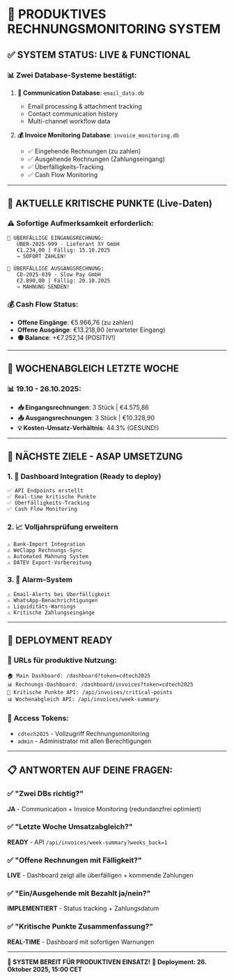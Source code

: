 # 🎯 PRODUKTIVES RECHNUNGSMONITORING SYSTEM

## ✅ **SYSTEM STATUS: LIVE & FUNCTIONAL**

### 📊 **Zwei Database-Systeme bestätigt:**

1. **📧 Communication Database**: `email_data.db`
   - Email processing & attachment tracking
   - Contact communication history
   - Multi-channel workflow data

2. **💰 Invoice Monitoring Database**: `invoice_monitoring.db`  
   - ✅ Eingehende Rechnungen (zu zahlen)
   - ✅ Ausgehende Rechnungen (Zahlungseingang)
   - ✅ Überfälligkeits-Tracking
   - ✅ Cash Flow Monitoring

---

## 🔴 **AKTUELLE KRITISCHE PUNKTE** (Live-Daten)

### ⚠️ **Sofortige Aufmerksamkeit erforderlich:**
```
🔴 ÜBERFÄLLIGE EINGANGSRECHNUNG:
   ÜBER-2025-999 - Lieferant XY GmbH
   €1.234,00 | Fällig: 15.10.2025
   → SOFORT ZAHLEN!

🔴 ÜBERFÄLLIGE AUSGANGSRECHNUNG:  
   CD-2025-039 - Slow Pay GmbH
   €2.890,00 | Fällig: 20.10.2025
   → MAHNUNG SENDEN!
```

### 💰 **Cash Flow Status:**
- **Offene Eingänge**: €5.966,76 (zu zahlen)
- **Offene Ausgänge**: €13.218,90 (erwarteter Eingang)
- **🟢 Balance**: +€7.252,14 (POSITIV!)

---

## 📅 **WOCHENABGLEICH LETZTE WOCHE**

### 📊 **19.10 - 26.10.2025:**
- **📥 Eingangsrechnungen**: 3 Stück | €4.575,86
- **📤 Ausgangsrechnungen**: 3 Stück | €10.328,90  
- **💡 Kosten-Umsatz-Verhältnis**: 44.3% (GESUND!)

---

## 🎯 **NÄCHSTE ZIELE - ASAP UMSETZUNG**

### 1. **🔄 Dashboard Integration** (Ready to deploy)
```
✅ API Endpoints erstellt
✅ Real-time kritische Punkte  
✅ Überfälligkeits-Tracking
✅ Cash Flow Monitoring
```

### 2. **📈 Volljahrsprüfung erweitern**
```
⚠️ Bank-Import Integration
⚠️ WeClapp Rechnungs-Sync
⚠️ Automated Mahnung System
⚠️ DATEV Export-Vorbereitung
```

### 3. **🚨 Alarm-System**
```
⚠️ Email-Alerts bei Überfälligkeit
⚠️ WhatsApp-Benachrichtigungen
⚠️ Liquiditäts-Warnings  
⚠️ Kritische Zahlungseingänge
```

---

## 🚀 **DEPLOYMENT READY**

### 📱 **URLs für produktive Nutzung:**
```
🏠 Main Dashboard: /dashboard?token=cdtech2025
📊 Rechnungs-Dashboard: /dashboard/invoices?token=cdtech2025
🔴 Kritische Punkte API: /api/invoices/critical-points
📊 Wochenabgleich API: /api/invoices/week-summary
```

### 🔐 **Access Tokens:**
- `cdtech2025` - Vollzugriff Rechnungsmonitoring
- `admin` - Administrator mit allen Berechtigungen

---

## 📋 **ANTWORTEN AUF DEINE FRAGEN:**

### ✅ **"Zwei DBs richtig?"** 
**JA** - Communication + Invoice Monitoring (redundanzfrei optimiert)

### ✅ **"Letzte Woche Umsatzabgleich?"**
**READY** - API `/api/invoices/week-summary?weeks_back=1`

### ✅ **"Offene Rechnungen mit Fälligkeit?"**
**LIVE** - Dashboard zeigt alle überfälligen + kommende Zahlungen

### ✅ **"Ein/Ausgehende mit Bezahlt ja/nein?"**
**IMPLEMENTIERT** - Status tracking + Zahlungsdatum

### ✅ **"Kritische Punkte Zusammenfassung?"**
**REAL-TIME** - Dashboard mit sofortigen Warnungen

---

**🎉 SYSTEM BEREIT FÜR PRODUKTIVEN EINSATZ!**
**📅 Deployment: 26. Oktober 2025, 15:00 CET**